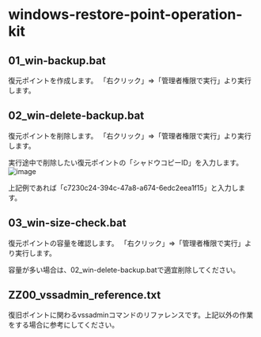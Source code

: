 # windows-restore-point-operation-kit

## 01_win-backup.bat
復元ポイントを作成します。
「右クリック」⇒「管理者権限で実行」より実行します。

## 02_win-delete-backup.bat
復元ポイントを削除します。
「右クリック」⇒「管理者権限で実行」より実行します。

実行途中で削除したい復元ポイントの「シャドウコピーID」を入力します。
![image](https://user-images.githubusercontent.com/22673325/129678725-3300c3d4-b907-4b30-8298-4aaa47d89422.png)

上記例であれば「c7230c24-394c-47a8-a674-6edc2eea1f15」と入力します。

## 03_win-size-check.bat
復元ポイントの容量を確認します。
「右クリック」⇒「管理者権限で実行」より実行します。

容量が多い場合は、02_win-delete-backup.batで適宜削除してください。

## ZZ00_vssadmin_reference.txt
復旧ポイントに関わるvssadminコマンドのリファレンスです。上記以外の作業をする場合に参考にしてください。
